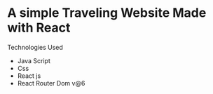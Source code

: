 # A simple Traveling Website Made with React



Technologies Used
 - Java Script
 - Css
 - React js
 - React Router Dom v@6
